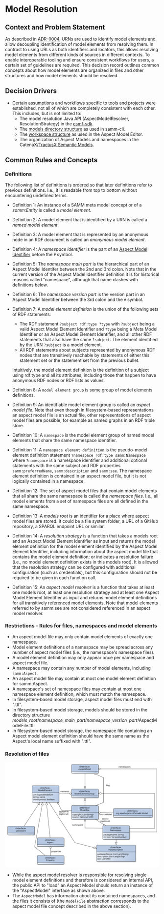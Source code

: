 # Model Resolution

## Context and Problem Statement

As described in [ADR-0004](0004-urn-as-identifiers.md), URNs are used to identify model elements and
allow decoupling identification of model elements from resolving them. In contrast to using URLs as
both identifiers and locators, this allows resolving model elements from different kinds of sources
in different contexts. To enable interoperable tooling and ensure consistent workflows for users, a
certain set of guidelines are required. This decision record outlines common concepts about how
model elements are organized in files and other structures and how model elements should be
resolved.

## Decision Drivers

* Certain assumptions and workflows specific to tools and projects were established, not all of
  which are completely consistent with each other. This includes, but is not limited to:
  * The model resolution Java API (AspectModelResolver, ResolutionStrategy) in the
    [esmf-sdk](https://github.com/eclipse-esmf/esmf-sdk).
  * The [models directory
    structure](https://eclipse-esmf.github.io/esmf-developer-guide/tooling-guide/samm-cli.html#models-directory-structure)
    as used in samm-cli.
  * The [workspace structure](https://eclipse-esmf.github.io/ame-guide/namespace/workspace.html) as
    used in the Aspect Model Editor.
  * The organization of Aspect Models and namespaces in the CatenaX/[TractusX Semantic
    Models](https://github.com/eclipse-tractusx/sldt-semantic-models/).

## Common Rules and Concepts

### Definitions

The following list of definitions is ordered so that later definitions refer to previous
definitions. I.e., it is readable from top to bottom without encountering undefined terms.

* Definition 1: An instance of a SAMM meta model concept or of a _samm:Entity_ is called a _model
  element_.
* Definition 2: A model element that is identified by a URN is called a _named model element_.
* Definition 3: A model element that is represented by an anonymous node in an RDF document is
  called an _anonymous model element_.
* Definition 4: A _namespace identifier_ is the part of an [Aspect Model
  Identifier](https://eclipse-esmf.github.io/samm-specification/snapshot/namespaces.html#aspect-model-element-identifiers-definition)
  before the `#` symbol.
* Definition 5: The _namespace main part_ is the hierarchical part of an Aspect Model Identifer
  between the 2nd and 3rd colon. Note that in the current version of the Aspect Model Identifier
  definition it is for historical reasons called "namespace", although that name clashes with
  definitions below.
* Definition 6: The _namespace version part_ is the version part in an Aspect Model Identifier
  between the 3rd colon and the `#` symbol.
* Definition 7: A _model element definition_ is the union of the following sets of RDF statements:
    * The RDF statement `?subject rdf:type ?type` with `?subject` being a valid Aspect Model Element
      Identifier and `?type` being a Meta Model Identifier or an Aspect Model Element Identifier,
      and all other RDF statements that also have the same `?subject`. The element identified by the
      URN `?subject` is a model element.
    * All RDF statements about subjects represented by anonymous RDF nodes that are transitively
      reachable by statements of either this statement set or the statement set from the previous
      bullet.

  Intuitively, the model element definition is the definition of a subject using rdf:type and all
  its attributes, including those that happen to have anonymous RDF nodes or RDF lists as values.
* Definition 8: A `model element group` is some group of model elements definitions. 
* Definition 9: An identifiable model element group is called an _aspect model file_. Note that even
  though in filesystem-based representations an aspect model file is an actual file, other
  representations of aspect model files are possible, for example as named graphs in an RDF triple
  store.
* Definition 10: A `namespace` is the model element group of named model elements that share the
  same namespace identifier.
* Definition 11: A `namespace element definition` is the pseudo-model element definition statement
  `?namespace rdf:type samm:Namespace` where `?namespace` is a namespace identifier and additional
  optional statements with the same subject and RDF properties `samm:preferredName`,
  `samm:description` and `samm:see`. The namespace element definition is contained in an aspect
  model file, but it is not logically contained in a namespace.
* Definition 12: The set of aspect model files that contain model elements that all share the same
  namespace is called the _namespace files_. I.e., all model elements from a set of namespace files
  are all defined in the same namespace.
* Definition 13: A _models root_ is an identifier for a place where aspect model files are stored.
  It could be a file system folder, a URL of a GitHub repository, a SPARQL endpoint URL or similar.
* Definition 14: A _resolution strategy_ is a function that takes a models root and an Aspect Model
  Element Identifier as input and returns the model element definition for the model element
  identified by the Aspect Model Element Identifier, including information about the aspect model
  file that contains the model element definition; or indicates a resolution failure (i.e., no model
  element definition exists in this models root). It is allowed that the resolution strategy can be
  configured with additional configuration (such as credentials), but this configuration should not
  be required to be given in each function call.
* Definition 15: An _aspect model resolver_ is a function that takes at least one models root, at
  least one resolution strategy and at least one Aspect Model Element Identifier as input and
  returns model element definitions for all transitively referenced model elements. Note that model
  elements referred to by samm:see are not considered referenced in an aspect model resolver.

### Restrictions - Rules for files, namespaces and model elements

* An aspect model file may only contain model elements of exactly one namespace.
* Model element definitions of a namespace may be spread across any number of aspect model files
  (i.e., the namespace's namespace files).
* A model element definition may only appear once per namespace and aspect model file.
* A namespace may contain any number of model elements, including `samm:Aspect`.
* An aspect model file may contain at most one model element definition for samm:Aspect.
* A namespace's set of namespace files may contain at most one namespace element definition, which must match the namespace.
* In filesystem-based model storage, aspect model files must end with ".ttl".
* In filesystem-based model storage, models should be stored in the directory structure
  _models_root_/_namespace_main_part_/_namespace_version_part_/AspectModelFile.ttl.
* In filesystem-based model storage, the namespace file containing an Aspect model element
  definition should have the same name as the Aspect's local name suffixed with ".ttl".
  
### Resolution of files

![Model structure for loaded models](0007-model-resolution.svg)

* While the aspect model resolver is responsible for resolving single model element definitions and
  therefore is considered an internal API, the public API to "load" an Aspect Model should return an
  instance of the "AspectModel" interface as shown above.
* The `AspectModel` has information about its contained namespaces, and the files it consists of
  (the `ModelFile` abstraction corresponds to the aspect model file concept described in the above
  section).

